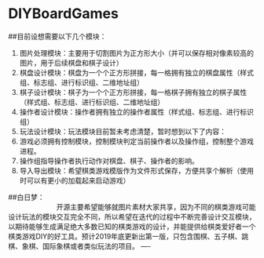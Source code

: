 # DIYBoardGames
##目前设想需要以下几个模块：
1. 图片处理模块：主要用于切割图片为正方形大小（并可以保存相对像素较高的图片，用于后续棋盘和棋子设计）
2. 棋盘设计模块：棋盘为一个个正方形拼接，每一格拥有独立的棋盘属性（样式组、标志组、进行标识组、二维地址组）
3. 棋子设计模块：棋子为一个个正方形拼接，每一格棋子拥有独立的棋子属性（样式组、标志组、进行标识组、二维地址组）
4. 操作者设计模块：操作者拥有独立的操作者属性（样式组、标志组、进行标识组）
5. 玩法设计模块：玩法模块目前暂未考虑清楚，暂时想到以下了内容：
 1. 游戏必须拥有控制模块，控制模块判定当前操作者以及操作组，控制整个游戏进程。
 2. 操作组指导操作者执行动作对棋盘、棋子、操作者的影响。
6. 导入导出模块：希望棋类游戏模版作为文件形式保存，方便共享个解析（使用时可以有更小的加载起来启动游戏）

##白日梦：<br/>
&emsp;&emsp;&emsp;&emsp;&emsp;&emsp;&emsp;开源主要希望能够就图片素材大家共享，因为不同的棋类游戏可能设计玩法的模块交互完全不同，所以希望在迭代的过程中不断完善设计交互模块，以期待能够生成满足绝大多数已知的棋类游戏的设计，并能提供给棋类爱好者一个棋类游戏DIY的好工具。预计2019年底更新出第一版，只包含围棋、五子棋、跳棋、象棋、国际象棋或者类似玩法的项目。
—-